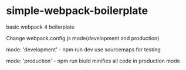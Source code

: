 # simple-webpack-boilerplate
basic webpack 4 boilerplate 


Change webpack.config.js mode(development and production)

mode: 'development' - npm run dev
use sourcemaps for testing

mode: 'production' - npm run biuld
minifies all code in production mode

